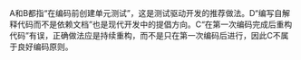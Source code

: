 A和B都指“在编码前创建单元测试”，这是测试驱动开发的推荐做法。D“编写自解释代码而不是依赖文档”也是现代开发中的提倡方向。C“在第一次编码完成后重构代码”有误，正确做法应是持续重构，而不是只在第一次编码后进行，因此C不属于良好编码原则。